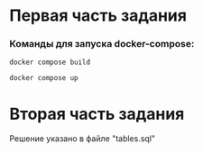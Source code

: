 # Первая часть задания 

### Команды для запуска docker-compose:
``docker compose build``

``docker compose up``


# Вторая часть задания

Решение указано в файле "tables.sql"